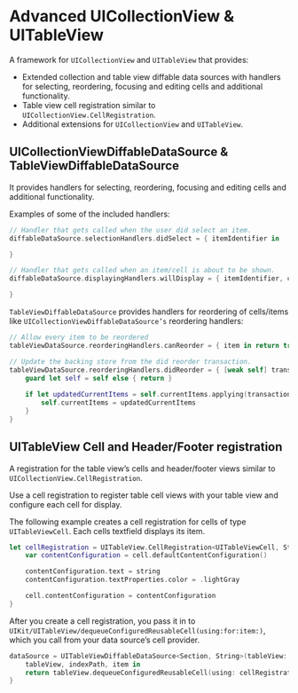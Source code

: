 # Advanced UICollectionView & UITableView

A framework for `UICollectionView` and `UITableView` that provides:

- Extended collection and table view diffable data sources with handlers for selecting, reordering, focusing and editing cells and additional functionality.
- Table view cell registration similar to `UICollectionView.CellRegistration`.
- Additional extensions for `UICollectionView` and `UITableView`.

## UICollectionViewDiffableDataSource & TableViewDiffableDataSource

It provides handlers for selecting, reordering, focusing and editing cells and additional functionality.

Examples of some of the included handlers:

```swift
// Handler that gets called when the user did select an item.
diffableDataSource.selectionHandlers.didSelect = { itemIdentifier in

}

// Handler that gets called when an item/cell is about to be shown.
diffableDataSource.displayingHandlers.willDisplay = { itemIdentifier, cell in

}
```

`TableViewDiffableDataSource` provides handlers for reordering of cells/items like `UICollectionViewDiffableDataSource’s` reordering handlers:

```swift
// Allow every item to be reordered
tableViewDataSource.reorderingHandlers.canReorder = { item in return true }

// Update the backing store from the did reorder transaction.
tableViewDataSource.reorderingHandlers.didReorder = { [weak self] transaction, _ in
    guard let self = self else { return }
             
    if let updatedCurrentItems = self.currentItems.applying(transaction.difference) {
        self.currentItems = updatedCurrentItems
    }
}
```

## UITableView Cell and Header/Footer registration

A registration for the table view’s cells and header/footer views similar to `UICollectionView.CellRegistration`.

Use a cell registration to register table cell views with your table view and configure each cell for display.

The following example creates a cell registration for cells of type `UITableViewCell`. Each cells textfield displays its item.

```swift
let cellRegistration = UITableView.CellRegistration<UITableViewCell, String> { cell, indexPath, string in
    var contentConfiguration = cell.defaultContentConfiguration()

    contentConfiguration.text = string
    contentConfiguration.textProperties.color = .lightGray

    cell.contentConfiguration = contentConfiguration
}
```

After you create a cell registration, you pass it in to ``UIKit/UITableView/dequeueConfiguredReusableCell(using:for:item:)``, which you call from your data source’s cell provider.

```swift
dataSource = UITableViewDiffableDataSource<Section, String>(tableView: tableView) {
    tableView, indexPath, item in
    return tableView.dequeueConfiguredReusableCell(using: cellRegistration, for: indexPath, item: item)
}
```
